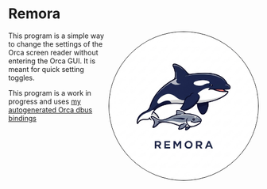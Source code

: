 # Remora 
<img src="./docs/remora.png" alt="The Remora Logo; an Orca whale with a fish swimming below it" width="300" style="border-radius: 100%; border: 1px solid black; float: right;"/>

This program is a simple way to change the settings of the Orca screen reader without entering the Orca GUI. It is meant for quick setting toggles. 

This program is a work in progress and uses [my autogenerated Orca dbus bindings](https://github.com/C-Loftus/orca-controller)